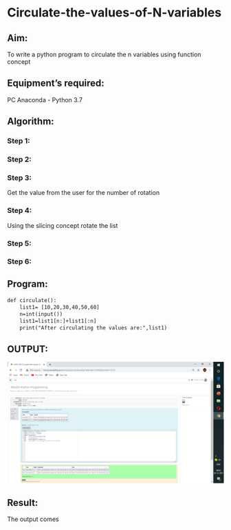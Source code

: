 # Circulate-the-values-of-N-variables
## Aim:
To write a python program to circulate the n variables using function concept
## Equipment’s required:
PC
Anaconda - Python 3.7
## Algorithm: 
### Step 1: 
### Step 2: 
### Step 3: 
Get the value from the user for the number of rotation
### Step 4: 
Using the slicing concept rotate the list

### Step 5: 
### Step 6: 
## Program:
```
def circulate():
    list1= [10,20,30,40,50,60]
    n=int(input())
    list1=list1[n:]+list1[:n]
    print("After circulating the values are:",list1)
```
## OUTPUT:
![GitHub Logo](.//circulate.png)
## Result:
The output comes